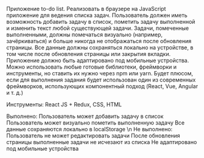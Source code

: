 Приложение to-do list. Реализовать в браузере на JavaScript приложение для ведения списка задач. Пользователь должен иметь возможность добавить задачу в список, пометить задачу выполненной и изменить текст любой существующей задачи. Задачи, помеченные выполненными, должны помечаться визуально (например, зачёркиваться) и больше никогда не отображаться после обновления страницы. Все данные должны сохраняться локально на устройстве, в том числе после обновления страницы или закрытия вкладки. Приложение должно быть адаптировано под мобильные устройства. Можно использовать любые готовые библиотеки, фреймворки и инструменты, но ставить их нужно через npm или yarn. Будет плюсом, если для выполнения задания будет использован один из современных фреймворков, использующих компонентный подход (React, Vue, Angular и т. д.)

Инструменты: React JS + Redux, CSS, HTML

Выполнено: 
    Пользователь может добавить задачу в список
    Пользователь может визуально пометить выполненную задачу
    Все данные сохраняются локально в localStorage \n
Не выполнено:
    Пользователь не может редактировать задачи
    После обновления страницы выполненные задачи не исчезают из списка
    Не адаптировано под мобильные устройства